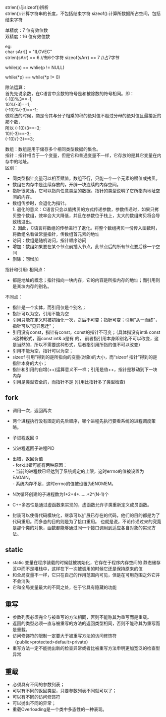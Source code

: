 strlen()与sizeof()辨析  
strlen():计算字符串的长度，不包括结束字符 
sizeof():计算所数据所占空间，包括结束字符 

单精度：7 位有效位数    
双精度：16 位有效位数   

eg:   
char sArr[] = "ILOVEC"  
strlen(sArr) == 6	//有6个字符 
sizeof(sArr) == 7	//占7字节   


while(p)  == whlie(p != NULL)

while(*p)  == while(*p != 0)

除法运算：  
首先先说余数，在C语言中余数的符号是和被除数的符号相同。即： 
      (-10)%3==-1;  
      10%(-3)==1;   
      (-10)%(-3)==-1;   
做除法的时候，商是令其与分子相乘的积的绝对值不超过分母的绝对值且最接近的那个数，    
所以
      (-10)/3==-3;  
      10/(-3)==-3;  
      (-10)/(-3)==3;          

数组：数组是用于储存多个相同类型数据的集合。    
指针：指针相当于一个变量，但是它和普通变量不一样，它存放的是其它变量在内存中的地址。  
区别：      
- 同类型指针变量可以相互赋值，数组不行，只能一个一个元素的赋值或拷贝。
- 数组在内存中是连续存放的，开辟一块连续的内存空间。
- 指针很灵活，它可以指向任意类型的数据。指针的类型说明了它所指向地址空间的内存。  
- 数组传参时，会退化为指针。  
      1. 退化的意义：C语言只会以值拷贝的方式传递参数，参数传递时，如果只拷贝整个数组，效率会大大降低，并且在参数位于栈上，太大的数组拷贝将会导致栈溢出。     
      2. 因此，C语言将数组的传参进行了退化。将整个数组拷贝一份传入函数时，将数组名看做常量指针，传数组首元素的地址
- 访问：数组是随机访问，指针顺序访问
- 增加：数组如果要在某个节点前插入节点，此节点后的所有节点要后移一个空间
- 删除：同增加    


指针和引用: 
相同点：

- 都是地址的概念；指针指向一块内存，它的内容是所指内存的地址；而引用则是某块内存的别名。  

不同点：

- 指针是一个实体，而引用仅是个别名；
- 指针可以为空，引用不能为空  
- 引用只能在定义时被初始化一次，之后不可变；指针可变；引用“从一而终”，指针可以“见异思迁”；
- 引用没有const，指针有const，const的指针不可变；（具体指没有int& const a这种形式，而const int& a是有 的， 
      前者指引用本身即别名不可以改变，这是当然的，所以不需要这种形式，后者指引用所指的值不可以改变）
- 引用不能为空，指针可以为空；
- sizeof 引用”得到的是所指向的变量(对象)的大小，而“sizeof 指针”得到的是指针本身的大小；
- 指针和引用的自增(++)运算意义不一样；引用是值++，指针是移动到下一块内存
- 引用是类型安全的，而指针不是 (引用比指针多了类型检查)




## fork     
- 调用一次，返回两次  
- 两个进程执行没有固定的先后顺序，哪个进程先执行要看系统的进程调度策略。  
- 子进程返回 0    
- 父进程返回子进程PID  
- 出错，返回负值             
      - fork出错可能有两种原因：    
      - 当前的进程数已经达到了系统规定的上限，这时errno的值被设置为EAGAIN。   
      - 系统内存不足，这时errno的值被设置为ENOMEM。   
- N次循环创建的子进程数为1+2+4+……+2^(N-1)个     

- C++多态性是通过虚函数来实现的，虚函数允许子类重新定义成员函数。   
- 封装可以使得代码模块化，继承可以扩展已存在的代码，他们的目的都是为了代码重用。而多态的目的则是为了接口重用。
      也就是说，不论传递过来的究竟是那个类的对象，函数都能够通过同一个接口调用到适应各自对象的实现方法。          

## static
- static 变量在程序装载的时候就被初始化，它存在于程序内存空间的
      静态储存区中而不是堆栈中，这样在下一次被调用的时候它还是保持原来的值    
- 和全局变量不一样，它只在自己的作用范围内可见，但是在可用范围之外它并不会消失
- 它和全局变量最大的不同之处，在于它具有隐藏的功能


## 重写
- 参数列表必须完全与被重写的方法相同，否则不能称其为重写而是重载。
- 返回的类型必须一直与被重写的方法的返回类型相同，否则不能称其为重写而是重载。
- 访问修饰符的限制一定要大于被重写方法的访问修饰符（public>protected>default>private）
- 重写方法一定不能抛出新的检查异常或者比被重写方法申明更加宽泛的检查型异常

## 重载
- 必须具有不同的参数列表；
- 可以有不同的返回类型，只要参数列表不同就可以了；
- 可以有不同的访问修饰符
- 可以抛出不同的异常；
- 重载Overloading是一个类中多态性的一种表现。